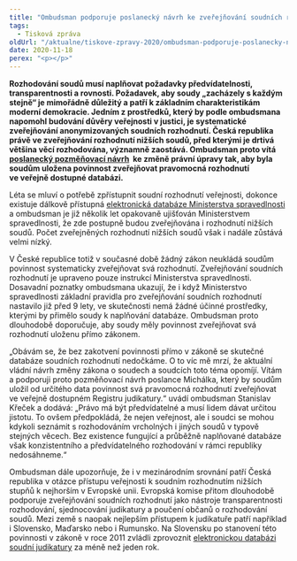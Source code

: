 ```yaml
---
title: "Ombudsman podporuje poslanecký návrh ke zveřejňování soudních rozhodnutí"
tags:
  - Tisková zpráva
oldUrl: "/aktualne/tiskove-zpravy-2020/ombudsman-podporuje-poslanecky-navrh-ke-zverejnovani-soudnich-rozhodnuti"
date: 2020-11-18
perex: "<p></p>"
---
```


<!-- imported from the old website -->

<p><b>Rozhodování soudů musí naplňovat požadavky předvídatelnosti, transparentnosti a rovnosti. Požadavek, aby soudy „zacházely s každým stejně“ je mimořádně důležitý a patří k základním charakteristikám moderní demokracie. Jedním z prostředků, který by podle ombudsmana napomohl budování důvěry veřejnosti v justici, je systematické zveřejňování anonymizovaných soudních rozhodnutí. Česká republika právě ve zveřejňování rozhodnutí nižších soudů, před kterými je drtivá většina věcí rozhodována, významně zaostává. Ombudsman proto vítá <a title="Otevření do nového okna" href="http://www.psp.cz/sqw/text/orig2.sqw?idd=72706" target="_blank">poslanecký pozměňovací návrh</a> <img alt="" src="https://www.ochrance.cz/typo3/ext/od_linkdesc/icons/external.gif" class="od_linkdesc_icon_external" /> ke změně právní úpravy tak, aby byla soudům uložena povinnost zveřejňovat pravomocná rozhodnutí ve veřejně dostupné databázi. </b> </p><p>Léta se mluví o potřebě zpřístupnit soudní rozhodnutí veřejnosti, dokonce existuje dálkově přístupná <a href="https://www.nsoud.cz/judikaturavks/judikatura_vks.nsf/webSpreadSearch" target="_blank">elektronická databáze Ministerstva spravedlnosti</a> a ombudsman je již několik let opakovaně ujišťován Ministerstvem spravedlnosti, že zde postupně budou zveřejňována i rozhodnutí nižších soudů. Počet zveřejněných rozhodnutí nižších soudů však i nadále zůstává velmi nízký. </p><p>V České republice totiž v současné době žádný zákon neukládá soudům povinnost systematicky zveřejňovat svá rozhodnutí. Zveřejňování soudních rozhodnutí je upraveno pouze instrukcí Ministerstva spravedlnosti. Dosavadní poznatky ombudsmana ukazují, že i když Ministerstvo spravedlnosti základní pravidla pro zveřejňování soudních rozhodnutí nastavilo již před 9 lety, ve skutečnosti nemá žádné účinné prostředky, kterými by přimělo soudy k naplňování databáze. Ombudsman proto dlouhodobě doporučuje, aby soudy měly povinnost zveřejňovat svá rozhodnutí uloženu přímo zákonem. </p><p>„Obávám se, že bez zakotvení povinnosti přímo v zákoně se skutečné databáze soudních rozhodnutí nedočkáme. O to víc mě mrzí, že aktuální vládní návrh změny zákona o soudech a soudcích toto téma opomíjí. Vítám a podporuji proto pozměňovací návrh poslance Michálka, který by soudům uložil od určitého data povinnost svá pravomocná rozhodnutí zveřejňovat ve veřejně dostupném Registru judikatury.“ uvádí ombudsman Stanislav Křeček a dodává: „Právo má být předvídatelné a musí lidem dávat určitou jistotu. To ovšem předpokládá, že nejen veřejnost, ale i soudci se mohou kdykoli seznámit s rozhodováním vrcholných i jiných soudů v typově stejných věcech. Bez existence fungující a průběžně naplňované databáze však konzistentního a předvídatelného rozhodování v rámci republiky nedosáhneme.“</p><p>Ombudsman dále upozorňuje, že i v mezinárodním srovnání patří Česká republika v otázce přístupu veřejnosti k soudním rozhodnutím nižších stupňů k nejhorším v Evropské unii. Evropská komise přitom dlouhodobě podporuje zveřejňování soudních rozhodnutí jako nástroje transparentnosti rozhodování, sjednocování judikatury a poučení občanů o rozhodování soudů. Mezi země s naopak nejlepším přístupem k judikatuře patří například i Slovensko, Maďarsko nebo i Rumunsko. Na Slovensku po stanovení této povinnosti v zákoně v roce 2011 zvládli zprovoznit <a href="https://obcan.justice.sk/infosud/-/infosud/zoznam/rozhodnutie" target="_blank">elektronickou databázi soudní judikatury</a> za méně než jeden rok.   </p>
